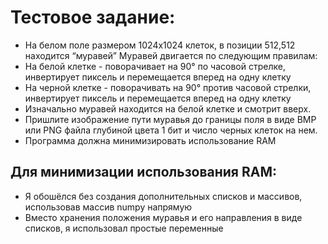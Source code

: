 # Тестовое задание:

- На белом поле размером 1024x1024 клеток, в позиции 512,512 находится “муравей” Муравей двигается по следующим правилам: 
- На белой клетке - поворачивает на 90° по часовой стрелке, инвертирует пиксель и перемещается вперед на одну клетку 
- На черной клетке - поворачивать на 90° против часовой стрелки, инвертирует пиксель и перемещается вперед на одну клетку 
- Изначально муравей находится на белой клетке и смотрит вверх. 
- Пришлите изображение пути муравья до границы поля в виде BMP или PNG файла глубиной цвета 1 бит и число черных клеток на нем. 
- Программа должна минимизировать использование RAM

## Для минимизации использования RAM:

- Я обошёлся без создания дополнительных списков и массивов, использовав массив numpy напрямую
- Вместо хранения положения муравья и его направления в виде списков, я использовал простые переменные


